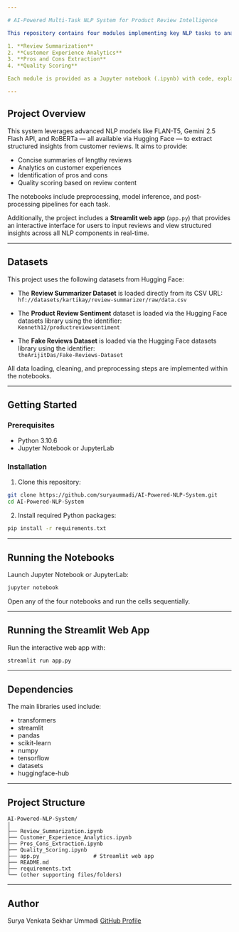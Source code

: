 ```yaml
---

# AI-Powered Multi-Task NLP System for Product Review Intelligence

This repository contains four modules implementing key NLP tasks to analyze product reviews, along with a Streamlit web app for real-time review analysis:

1. **Review Summarization**  
2. **Customer Experience Analytics**  
3. **Pros and Cons Extraction**  
4. **Quality Scoring**

Each module is provided as a Jupyter notebook (.ipynb) with code, explanations, and example outputs.

---
```


## Project Overview

This system leverages advanced NLP models like FLAN-T5, Gemini 2.5 Flash API, and RoBERTa — all available via Hugging Face — to extract structured insights from customer reviews. It aims to provide:

- Concise summaries of lengthy reviews  
- Analytics on customer experiences  
- Identification of pros and cons  
- Quality scoring based on review content

The notebooks include preprocessing, model inference, and post-processing pipelines for each task.

Additionally, the project includes a **Streamlit web app** (`app.py`) that provides an interactive interface for users to input reviews and view structured insights across all NLP components in real-time.

---

## Datasets

This project uses the following datasets from Hugging Face:

- The **Review Summarizer Dataset** is loaded directly from its CSV URL:  
  `hf://datasets/kartikay/review-summarizer/raw/data.csv`

- The **Product Review Sentiment** dataset is loaded via the Hugging Face datasets library using the identifier:  
  `Kenneth12/productreviewsentiment`

- The **Fake Reviews Dataset** is loaded via the Hugging Face datasets library using the identifier:  
  `theArijitDas/Fake-Reviews-Dataset`

All data loading, cleaning, and preprocessing steps are implemented within the notebooks.

---

## Getting Started

### Prerequisites

- Python 3.10.6  
- Jupyter Notebook or JupyterLab  

### Installation

1. Clone this repository:

```bash
git clone https://github.com/suryaummadi/AI-Powered-NLP-System.git
cd AI-Powered-NLP-System
````

2. Install required Python packages:

```bash
pip install -r requirements.txt
```

---

## Running the Notebooks

Launch Jupyter Notebook or JupyterLab:

```bash
jupyter notebook
```

Open any of the four notebooks and run the cells sequentially.

---

## Running the Streamlit Web App

Run the interactive web app with:

```bash
streamlit run app.py
```

---

## Dependencies

The main libraries used include:

* transformers
* streamlit
* pandas
* scikit-learn
* numpy
* tensorflow
* datasets
* huggingface-hub

---

## Project Structure

```
AI-Powered-NLP-System/
│
├── Review_Summarization.ipynb  
├── Customer_Experience_Analytics.ipynb  
├── Pros_Cons_Extraction.ipynb  
├── Quality_Scoring.ipynb  
├── app.py                 # Streamlit web app  
├── README.md  
├── requirements.txt  
└── (other supporting files/folders)
```

---

## Author

Surya Venkata Sekhar Ummadi
[GitHub Profile](https://github.com/suryaummadi)


